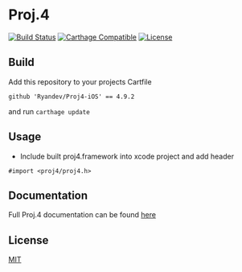 
# Proj.4

[![Build Status](https://api.travis-ci.org/Ryandev/Proj4-iOS.svg)](https://travis-ci.org/Ryandev/Proj4-iOS)
[![Carthage Compatible](https://img.shields.io/badge/Carthage-compatible-4BC51D.svg?style=flat)](https://github.com/Carthage/Carthage)
[![License](http://img.shields.io/:license-mit-blue.svg)](http://doge.mit-license.org)

## Build
Add this repository to your projects Cartfile
```
github 'Ryandev/Proj4-iOS' == 4.9.2
```
and run ```carthage update```

## Usage

* Include built proj4.framework into xcode project and add header
```objc
#import <proj4/proj4.h>
```


## Documentation
Full Proj.4 documentation can be found [here](https://github.com/OSGeo/proj.4/wiki)


## License
[MIT](https://github.com/OSGeo/proj.4/blob/master/COPYING)
